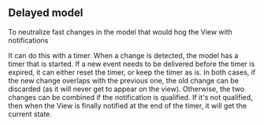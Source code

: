 Delayed model
-------------

To neutralize fast changes in the model that would hog the View with notifications

It can do this with a timer. When a change is detected, the model has a timer that is started.
If a new event needs to be delivered before the timer is expired, it can either reset the timer, or
keep the timer as is. In both cases, if the new change overlaps with the previous one, the old change
can be discarded (as it will never get to appear on the view). Otherwise, the two changes can be combined
if the notification is qualified. If it's not qualified, then when the View is finally notified
at the end of the timer, it will get the current state.


